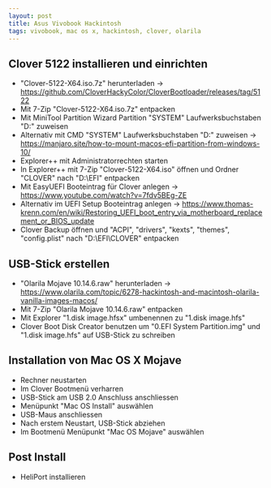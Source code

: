 ```yaml
---
layout: post
title: Asus Vivobook Hackintosh
tags: vivobook, mac os x, hackintosh, clover, olarila
---
```


## Clover 5122 installieren und einrichten

- "Clover-5122-X64.iso.7z" herunterladen -> https://github.com/CloverHackyColor/CloverBootloader/releases/tag/5122
- Mit 7-Zip "Clover-5122-X64.iso.7z" entpacken
- Mit MiniTool Partition Wizard Partition "SYSTEM" Laufwerksbuchstaben "D:" zuweisen
- Alternativ mit CMD "SYSTEM" Laufwerksbuchstaben "D:" zuweisen -> https://manjaro.site/how-to-mount-macos-efi-partition-from-windows-10/
- Explorer++ mit Administratorrechten starten
- In Explorer++ mit 7-Zip "Clover-5122-X64.iso" öffnen und Ordner "CLOVER" nach "D:\EFI" entpacken
- Mit EasyUEFI Booteintrag für Clover anlegen -> https://www.youtube.com/watch?v=7fdv5BEg-ZE
- Alternativ im UEFI Setup Booteintrag anlegen -> https://www.thomas-krenn.com/en/wiki/Restoring_UEFI_boot_entry_via_motherboard_replacement_or_BIOS_update 
- Clover Backup öffnen und "ACPI", "drivers", "kexts", "themes", "config.plist" nach "D:\EFI\CLOVER" entpacken

## USB-Stick erstellen

- "Olarila Mojave 10.14.6.raw" herunterladen -> https://www.olarila.com/topic/6278-hackintosh-and-macintosh-olarila-vanilla-images-macos/
- Mit 7-Zip "Olarila Mojave 10.14.6.raw" entpacken
- Mit Explorer "1.disk image.hfsx" umbenennen zu "1.disk image.hfs"
- Clover Boot Disk Creator benutzen um "0.EFI System Partition.img" und "1.disk image.hfs" auf USB-Stick zu schreiben

## Installation von Mac OS X Mojave

- Rechner neustarten
- Im Clover Bootmenü verharren
- USB-Stick am USB 2.0 Anschluss anschliessen
- Menüpunkt "Mac OS Install" auswählen
- USB-Maus anschliessen
- Nach erstem Neustart, USB-Stick abziehen
- Im Bootmenü Menüpunkt "Mac OS Mojave" auswählen

## Post Install

- HeliPort installieren
